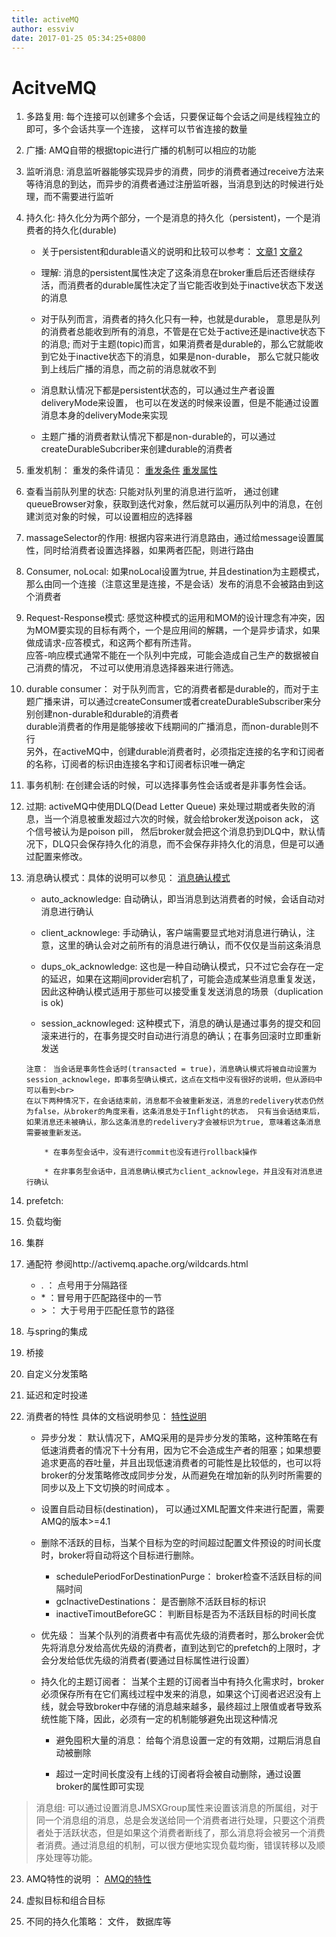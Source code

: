 ```yaml
---
title: activeMQ
author: essviv
date: 2017-01-25 05:34:25+0800
---
```


# AcitveMQ

1. 多路复用: 每个连接可以创建多个会话，只要保证每个会话之间是线程独立的即可，多个会话共享一个连接， 这样可以节省连接的数量

2. 广播: AMQ自带的根据topic进行广播的机制可以相应的功能

3. 监听消息: 消息监听器能够实现异步的消费，同步的消费者通过receive方法来等待消息的到达，而异步的消费者通过注册监听器，当消息到达的时候进行处理，而不需要进行监听

4. 持久化: 持久化分为两个部分，一个是消息的持久化（persistent)，一个是消费者的持久化(durable)

	* 关于persistent和durable语义的说明和比较可以参考： [文章1](https://chamibuddhika.wordpress.com/2011/05/21/jms-concepts-persistent-and-durable/) [文章2](http://openmessaging.blogspot.com/2009/04/durable-messages-and-persistent.html)

	* 理解: 消息的persistent属性决定了这条消息在broker重启后还否继续存活，而消费者的durable属性决定了当它能否收到处于inactive状态下发送的消息

	* 对于队列而言，消费者的持久化只有一种，也就是durable， 意思是队列的消费者总能收到所有的消息，不管是在它处于active还是inactive状态下的消息; 而对于主题(topic)而言，如果消费者是durable的，那么它就能收到它处于inactive状态下的消息，如果是non-durable， 那么它就只能收到上线后广播的消息，而之前的消息就收不到

	* 消息默认情况下都是persistent状态的，可以通过生产者设置deliveryMode来设置， 也可以在发送的时候来设置，但是不能通过设置消息本身的deliveryMode来实现

	* 主题广播的消费者默认情况下都是non-durable的，可以通过createDurableSubcriber来创建durable的消费者

5. 重发机制： 重发的条件请见： [重发条件](http://activemq.apache.org/message-redelivery-and-dlq-handling.html)  [重发属性](http://activemq.apache.org/redelivery-policy.html) 

6. 查看当前队列里的状态: 只能对队列里的消息进行监听， 通过创建queueBrowser对象，获取到迭代对象，然后就可以遍历队列中的消息，在创建浏览对象的时候，可以设置相应的选择器

7. massageSelector的作用: 根据内容来进行消息路由，通过给message设置属性，同时给消费者设置选择器，如果两者匹配，则进行路由

8. Consumer, noLocal: 如果noLocal设置为true, 并且destination为主题模式，那么由同一个连接（注意这里是连接，不是会话）发布的消息不会被路由到这个消费者

9. Request-Response模式: 感觉这种模式的运用和MOM的设计理念有冲突，因为MOM要实现的目标有两个，一个是应用间的解耦，一个是异步请求，如果做成请求-应答模式，和这两个都有所违背。<br>
应答-响应模式通常不能在一个队列中完成，可能会造成自己生产的数据被自己消费的情况， 不过可以使用消息选择器来进行筛选。

10. durable consumer： 对于队列而言，它的消费者都是durable的，而对于主题广播来讲，可以通过createConsumer或者createDurableSubscriber来分别创建non-durable和durable的消费者<br>
durable消费者的作用是能够接收下线期间的广播消息，而non-durable则不行<br>
另外，在activeMQ中，创建durable消费者时，必须指定连接的名字和订阅者的名称，订阅者的标识由连接名字和订阅者标识唯一确定

11. 事务机制: 在创建会话的时候，可以选择事务性会话或者是非事务性会话。

12. 过期: activeMQ中使用DLQ(Dead Letter Queue) 来处理过期或者失败的消息，当一个消息被重发超过六次的时候，就会给broker发送poison ack， 这个信号被认为是poison pill， 然后broker就会把这个消息扔到DLQ中，默认情况下，DLQ只会保存持久化的消息，而不会保存非持久化的消息，但是可以通过配置来修改。

13. 消息确认模式：具体的说明可以参见： [消息确认模式](https://access.redhat.com/documentation/en-US/Fuse_ESB_Enterprise/7.1/html/ActiveMQ_Tuning_Guide/files/GenTuning-Consumer-Ack.html) 

	* auto_acknowledge: 自动确认，即当消息到达消费者的时候，会话自动对消息进行确认

	* client_acknowlege: 手动确认，客户端需要显式地对消息进行确认，注意，这里的确认会对之前所有的消息进行确认，而不仅仅是当前这条消息

	* dups_ok_acknowledge: 这也是一种自动确认模式，只不过它会存在一定的延迟，如果在这期间provider宕机了，可能会造成某些消息重复发送，因此这种确认模式适用于那些可以接受重复发送消息的场景（duplication is ok)

	* session_acknowleged: 这种模式下，消息的确认是通过事务的提交和回滚来进行的，在事务提交时自动进行消息的确认；在事务回滚时立即重新发送
	
	````
	注意： 当会话是事务性会话时(transacted = true)，消息确认模式将被自动设置为session_acknowlege，即事务型确认模式，这点在文档中没有很好的说明，但从源码中可以看到<br>
	在以下两种情况下，在会话结束前，消息都不会被重新发送，消息的redelivery状态仍然为false，从broker的角度来看，这条消息处于Inflight的状态， 只有当会话结束后，如果消息还未被确认，那么这条消息的redelivery才会被标识为true, 意味着这条消息需要被重新发送。
	
		* 在事务型会话中，没有进行commit也没有进行rollback操作
	
		* 在非事务型会话中，且消息确认模式为client_acknowlege，并且没有对消息进行确认
	````

14. prefetch: 

15. 负载均衡

16. 集群

17. 通配符
参阅http://activemq.apache.org/wildcards.html
	* \. ： 点号用于分隔路径
	* \* ：冒号用于匹配路径中的一节
	* \> ： 大于号用于匹配任意节的路径 

18. 与spring的集成

19. 桥接

20. 自定义分发策略

21. 延迟和定时投递

22. 消费者的特性
具体的文档说明参见： [特性说明](http://activemq.apache.org/consumer-features.html)
	* 异步分发： 默认情况下，AMQ采用的是异步分发的策略，这种策略在有低速消费者的情况下十分有用，因为它不会造成生产者的阻塞；如果想要追求更高的吞吐量，并且出现低速消费者的可能性是比较低的，也可以将broker的分发策略修改成同步分发，从而避免在增加新的队列时所需要的同步以及上下文切换的时间成本 。

	* 设置自启动目标(destination)， 可以通过XML配置文件来进行配置，需要AMQ的版本>=4.1

	* 删除不活跃的目标，当某个目标为空的时间超过配置文件预设的时间长度时，broker将自动将这个目标进行删除。
		* schedulePeriodForDestinationPurge： broker检查不活跃目标的间隔时间
		* gcInactiveDestinations： 是否删除不活跃目标的标识
		* inactiveTimoutBeforeGC： 判断目标是否为不活跃目标的时间长度

	* 优先级： 当某个队列的消费者中有高优先级的消费者时，那么broker会优先将消息分发给高优先级的消费者，直到达到它的prefetch的上限时，才会分发给低优先级的消费者(要通过目标属性进行设置）
	
	* 持久化的主题订阅者： 当某个主题的订阅者当中有持久化需求时，broker必须保存所有在它们离线过程中发来的消息，如果这个订阅者迟迟没有上线，就会导致broker中存储的消息越来越多，最终超过上限值或者导致系统性能下降，因此，必须有一定的机制能够避免出现这种情况

    	* 避免囤积大量的消息： 给每个消息设置一定的有效期，过期后消息自动被删除

    	* 超过一定时间长度没有上线的订阅者将会被自动删除，通过设置broker的属性即可实现

   > 消息组: 可以通过设置消息JMSXGroup属性来设置该消息的所属组，对于同一个消息组的消息，总是会发送给同一个消费者进行处理，只要这个消费者处于活跃状态，但是如果这个消费者断线了，那么消息将会被另一个消费者消费。通过消息组的机制，可以很方便地实现负载均衡，错误转移以及顺序处理等功能。

23. AMQ特性的说明 ： [AMQ的特性](http://activemq.apache.org/features.html)

24. 虚拟目标和组合目标

25. 不同的持久化策略： 文件， 数据库等